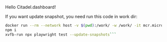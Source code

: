 Hello Citadel.dashboard!

If you want update snapshot, you need run this code in work dir:
```bash
docker run --rm --network host -v $(pwd):/work/ -w /work/ -it mcr.microsoft.com/playwright:v1.39.0-jammy /bin/bash
npm i
xvfb-run npx playwright test --update-snapshots```